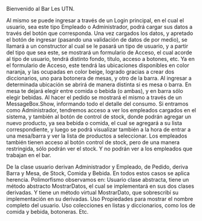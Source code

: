 Bienvenido al Bar Les UTN.

Al mismo se puede ingresar a través de un Login principal, en el cual el usuario, sea este tipo Empleado o Administrador, podrá cargar sus datos a través del botón que corresponda.
Una vez cargados los datos, y apretado el botón de ingresar (pasando una validación de datos de por medio), se llamará a un constructor al cual se le pasará un tipo de usuario, y a partir del tipo que sea este, se mostrará un formulario de Acceso, el cual acorde al tipo de usuario, tendrá distinto fondo, título, acceso a botones, etc.
Ya en el formulario de Acceso, este tendrá las ubicaciones disponibles en color naranja, y las ocupadas en color beige, logrado gracias a crear dos diccionarios, uno para botonera de mesas, y otro de la barra. Al ingresar a determinada ubicación se abrirá de manera distinta si es mesa o barra. En mesa te dejará elegir entre comida o bebida (o ambas), y en barra sólo elegir bebidas. Al hacer el pedido se mostrará el mismo a través de un MessageBox.Show, informando todo el detalle del consumo.
Si entramos como Administrador, tendremos acceso a ver los empleados cargados en el sistema, y también al botón de control de stock, donde podrán agregar un nuevo producto, ya sea bebida o comida, el cual se agregará a su lista correspondiente, y luego se podrá visualizar también a la hora de entrar a una mesa/barra y ver la lista de productos a seleccionar. 
Los empleados también tienen acceso al botón control de stock, pero de una manera restringida, sólo podrán ver el stock. Y no podrán ver a los empleados que trabajan en el bar.

De la clase usuario derivan Administrador y Empleado, de Pedido, deriva Barra y Mesa, de Stock, Comida y Bebida. En todos estos casos se aplica herencia.
Polimorfismo observamos en: Usuario clase abstracta, tiene un método abstracto MostrarDatos, el cual se implementará en sus dos clases derivadas. Y tiene un método virtual MostrarDato, que sobrescribí su implementación en su derivadas.
Uso Propiedades para mostrar el nombre completo del usuario.
Uso colecciones en listas y diccionarios, como los de comida y bebida, botoneras.
Etc.
